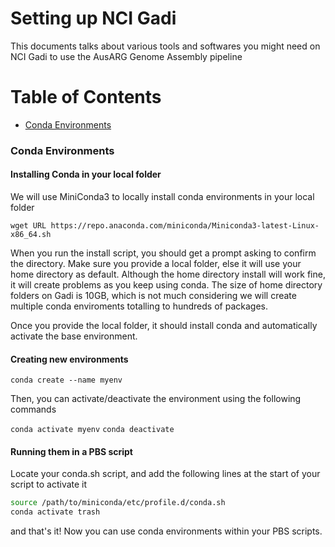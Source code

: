 # Setting up NCI Gadi 
This documents talks about various tools and softwares you might need on NCI Gadi to use the AusARG Genome Assembly pipeline 


Table of Contents
=================

- [Conda Environments](#conda-environments)

### Conda Environments

#### Installing Conda in your local folder 
We will use MiniConda3 to locally install conda environments in your local folder 

``` wget URL https://repo.anaconda.com/miniconda/Miniconda3-latest-Linux-x86_64.sh ```

When you run the install script, you should get a prompt asking to confirm the directory. Make sure you provide a local folder, else it will use your home directory as default. Although the home directory install will work fine, it will create problems as you keep using conda. The size of home directory folders on Gadi is 10GB, which is not much considering we will create multiple conda enviroments totalling to hundreds of packages. 

Once you provide the local folder, it should install conda and automatically activate the base environment. 

#### Creating new environments 

``` conda create --name myenv ```

Then, you can activate/deactivate the environment using the following commands 

``` conda activate myenv ```
``` conda deactivate ```
    

#### Running them in a PBS script 
Locate your conda.sh script, and add the following lines at the start of your script to activate it

```bash
source /path/to/miniconda/etc/profile.d/conda.sh 
conda activate trash 

```
and that's it! Now you can use conda environments within your PBS scripts. 




